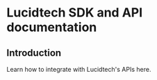 # Lucidtech SDK and API documentation

## Introduction

Learn how to integrate with Lucidtech's APIs here.
